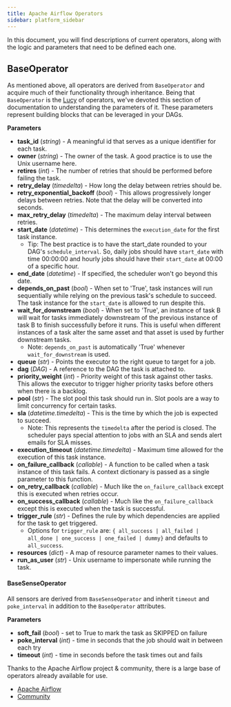 ```yaml
---
title: Apache Airflow Operators
sidebar: platform_sidebar
---
```


In this document, you will find descriptions of current operators, along with the logic and parameters that need to be defined each one.

## BaseOperator
As mentioned above, all operators are derived from `BaseOperator` and acquire much of their functionality through inheritance. Being that `BaseOperator` is the [Lucy](https://en.wikipedia.org/wiki/Lucy_(Australopithecus)) of operators, we've devoted this section of documentation to understanding the parameters of it. These parameters represent building blocks that can be leveraged in your DAGs.

**Parameters**

  * **task_id** (_string_) - A meaningful id that serves as a unique identifier for each task.
  * **owner** (_string_) - The owner of the task. A good practice is to use the Unix username here.
  * **retires** (_int_) - The number of retries that should be performed before failing the task.
  * **retry_delay** (_timedelta_) - How long the delay between retries should be.
  * **retry_exponential_backoff** (_bool_) - This allows progressively longer delays between retries. Note that the delay will be converted into seconds.
  * **max_retry_delay** (_timedelta_) - The maximum delay interval between retries.
  * **start_date** (_datetime_) - This determines the `execution_date` for the first task instance.
      - Tip: The best practice is to have the start_date rounded to your DAG's `schedule_interval`. So, daily jobs should have `start_date` with time 00:00:00 and hourly jobs should have their `start_date` at 00:00 of a specific hour.
  * **end_date** (_datetime_) - If specified, the scheduler won't go beyond this date.
  * **depends_on_past** (_bool_) - When set to 'True', task instances will run sequentially while relying on the previous task's schedule to succeed. The task instance for the `start_date` is allowed to run despite this.
  * **wait_for_downstream** (_bool_) - When set to 'True', an instance of task B will wait for tasks immediately downstream of the previous instance of task B to finish successfully before it runs. This is useful when different instances of a task alter the same asset and that asset is used by further downstream tasks.
      - Note: `depends_on_past` is automatically 'True' whenever `wait_for_downstream` is used.
  * **queue** (_str_) - Points the executor to the right queue to target for a job.
  * **dag** (_DAG_) - A reference to the DAG the task is attached to.
  * **priority_weight** (_int_) - Priority weight of this task against other tasks. This allows the executor to trigger higher priority tasks before others when there is a backlog.
  * **pool** (_str_) - The slot pool this task should run in. Slot pools are a way to limit concurrency for certain tasks.
  * **sla** (_datetime.timedelta_) - This is the time by which the job is expected to succeed.
      - Note: This represents the `timedelta` after the period is closed. The scheduler pays special attention to jobs with an SLA and sends alert emails for SLA misses.
  * **execution_timeout** (_datetime.timedelta_) - Maximum time allowed for the execution of this task instance.
  * **on_failure_callback** (_callable_) - A function to be called when a task instance of this task fails. A context dictionary is passed as a single parameter to this function.
  * **on_retry_callback** (_callable_) - Much like the `on_failure_callback` except this is executed when retries occur.
  * **on_success_callback** (_callable_) - Much like the `on_failure_callback` except this is executed when the task is successful.
  * **trigger_rule** (_str_) - Defines the rule by which dependencies are applied for the task to get triggered.
      - Options for `trigger_rule` are: `{ all_success | all_failed | all_done | one_success | one_failed | dummy}` and defaults to `all_success`.
  * **resources** (_dict_) - A map of resource parameter names to their values.
  * **run_as_user** (_str_) - Unix username to impersonate while running the task.

#### BaseSenseOperator

  All sensors are derived from `BaseSenseOperator` and inherit `timeout` and `poke_interval` in addition to the `BaseOperator` attributes.

  **Parameters**

  * **soft_fail** (_bool_) - set to True to mark the task as SKIPPED on failure
  * **poke_interval** (_int_) - time in seconds that the job should wait in between each try
  * **timeout** (_int_) - time in seconds before the task times out and fails

  Thanks to the Apache Airflow project & community, there is a large base of operators already available for use.

  * [Apache Airflow](https://github.com/apache/incubator-airflow/tree/master/airflow/operators)
  * [Community](https://github.com/apache/incubator-airflow/tree/master/airflow/contrib/operators)
